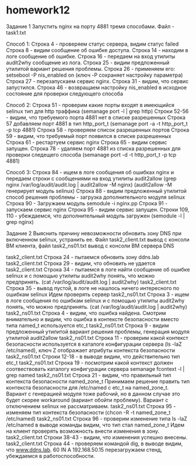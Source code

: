 # homework12

Задание 1 Запустить nginx на порту 4881 тремя способами. Файл - task1.txt

Способ 1:
Строка 4 - проверяем статус сервера, видим статус failed
Строка 8 - видим сообщение об ошибке доступа.
Строка 14 - находим в логе сообщение об ошибке.
Строка 16 - передаем на вход утилиты audit2why сообщение из лога.
Строка 25 - видим предложенный утилитой вариант решения проблемы.
Строка 26 - применяем его: setsebool -P nis_enabled on (ключ -P сохраняет настройку параметра)
Строка 27 - перезапускаем сервис nginx.
Строка 31 - видим, что сервис запустился.
Строка 46 - возвращаем настройку nis_enabled в исходное состояние для проверки следующего способа

Способ 2:
Строка 51 - проверим какие порты входят в имеющийся selinux тип для http траффика (semanage port -l | grep http)
Строки 52-56 - видим, что требуемого порта 4881 нет в списке разрешенных
Строка 57 добавляем порт 4881 в тип http_port_t (semanage port -a -t http_port_t -p tcp 4881)
Строка 58 - проверяем список разрешенных портов
Строка 59 - видим, что требуемый порт появился в списке разрешенных
Строка 61 - рестартуем сервис nginx
Строка 65 - видим сервис запущен.
Строка 78 - удаляем порт 4881 из списка разрешенных для проверки следещего способа (semanage port -d -t http_port_t -p tcp 4881)

Способ 3:
Строка 84 - ищем в логе сообщения об ошибках nginx и передаем строки с сообщениями на вход утилиты audit2allow (grep nginx /var/log/audit/audit.log  | audit2allow -M nginx) (audit2allow -M генерирует модуль selinux)
Строка 88 - видим предложенный утилитой способ решения проблемы - загрузка дополнительного модуля selinux
Строка 90 - Загружаем модуль semodule -i nginx.pp
Строка 91 - запускаем сервис nginx
Строка 95 - видим сервис запущен.
Строки 109, 110 - убеждаемся, что дополнительный модуль загружен (semodule -l | grep nginx)

Задание 2 Выяснить причину невозможности обновить зону DNS при включенном selinux, устранить ее. Файл task2_client.txt вывод с консоли ВМ клиента, файл task2_ns01.txt вывод с консоли ВМ сервера DNS

task2_client.txt Строка 24 - пытаемся обновить зону ddns.lab
task2_client.txt Строка 29 - видим, что обновить не удается
task2_client.txt Строка 34 - пытаемся в логе найти сообщение об ошибке selinux и с помощью утилиты audit2why понять, что можно предпринять. (cat /var/log/audit/audit.log | audit2why)
task2_client.txt Строка 35 - вывод пустой, в логе не нашлось ничего интересного по ошибкам selinux
Идем проверять сервер
task2_ns01.txt Строка 3 - ищем в логе сообщения по ошибкам selinux и с помощью утилиты audit2why понять, что можно предпринять. (cat /var/log/audit/audit.log | audit2why)
task2_ns01.txt Строка 4 - видим, что ошибка найдена. Смотрим внимательно и видим, что ошибка в контексте безопасности вместо типа named_t используется etc_t
task2_ns01.txt Строка 9 - видим предложенный утилитой вариант решения проблемы, генерация модуля утилитой audit2allow
task2_ns01.txt Строка 11 - проверим какой контекст безопасности используется в каталоге конфигурации сервера (ls -laZ /etc/named), ключ Z отображает атрибуты контекста безопасности
task2_ns01.txt Строки 12-18 - в выводе видим, что действительно тип etc_t
task2_ns01.txt Строка 19 - посмотрим какой контекст должен соотвествовать каталогу конфигурации сервера semanage fcontext -l | grep named
task2_ns01.txt Строка 21 - видим, что правильный тип контекста безопасности named_zone_t
Принимаем решение править тип контекста безопасности для /etc/named с etc_t на named_zone_t. Вариант с генерацией модуля тоже рабочий, но в данном случае это будет скорее workaround (вариант обойти проблему). Вариант с отключением selinux не рассматриваем.
task2_ns01.txt Строка 95 - изменяем тип контекста безопасности (chcon -R -t named_zone_t /etc/named)
task2_ns01.txt Строка 96 - проверим изменение типа ls -laZ /etc/named в выводе команды видим, что тип стал named_zone_t
Идем на клиент проверять возможность внести изменения в зону.
task2_client.txt Строки 38-43 - видим, что изменения успешно внесены.
task2_client.txt Строка 44 - проверяем командой dig, в выводе видим, что www.ddns.lab.		60	IN	A	192.168.50.15
перезагружаем стенд, убеждаемся в работоспособности.
